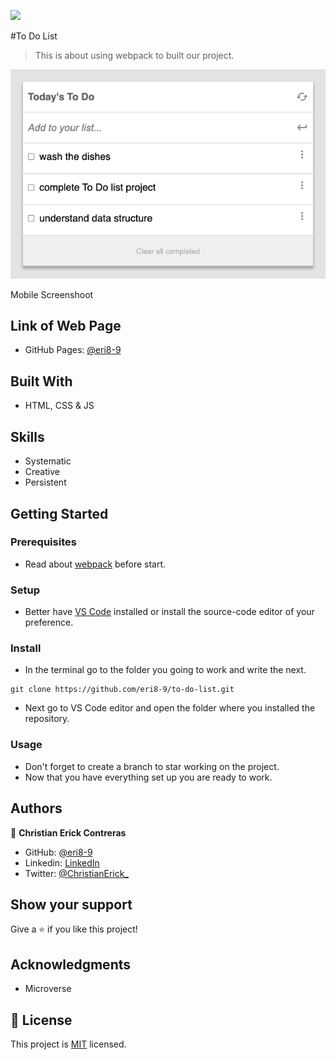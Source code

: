 ![](https://img.shields.io/badge/Microverse-blueviolet)

#To Do List

> This is about using webpack to built our project.

![screenshot](./screenshots/to-do-list.png)

Mobile Screenshoot

## Link of Web Page

- GitHub Pages: [@eri8-9](https://eri8-9.github.io/todo-list/dist/)

## Built With

- HTML, CSS & JS

## Skills

  - Systematic
  - Creative
  - Persistent

## Getting Started

### Prerequisites
  - Read about [webpack](https://webpack.js.org/guides/getting-started/) before start.

### Setup
  - Better have [VS Code](https://code.visualstudio.com/) installed or install the source-code editor of your preference. 
### Install
  - In the terminal go to the folder you going to work and write the next. 
  ```
  git clone https://github.com/eri8-9/to-do-list.git
  ```
  - Next go to VS Code editor and open the folder where you installed the repository.
### Usage
  - Don't forget to create a branch to star working on the project.
  - Now that you have everything set up you are ready to work.

## Authors

👤 **Christian Erick Contreras**

- GitHub: [@eri8-9](https://github.com/eri8-9)
- Linkedin: [LinkedIn](https:linkedin.com/in/christian-erick-contreras-9945b820b)
- Twitter: [@ChristianErick_](https://twitter.com/ChristianErick_)

## Show your support

Give a ⭐️ if you like this project!

## Acknowledgments

- Microverse

## 📝 License

This project is [MIT](LICENSE) licensed.